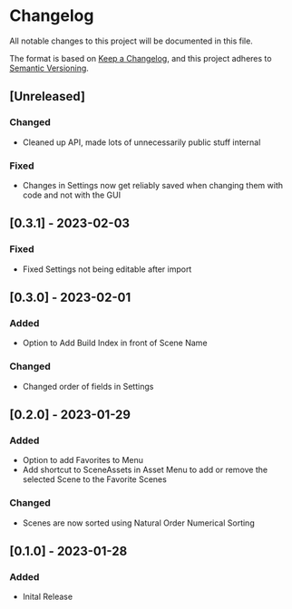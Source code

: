 # Changelog
All notable changes to this project will be documented in this file.

The format is based on [Keep a Changelog](https://keepachangelog.com/en/1.0.0/),
and this project adheres to [Semantic Versioning](https://semver.org/spec/v2.0.0.html).

## [Unreleased]

### Changed

- Cleaned up API, made lots of unnecessarily public stuff internal

### Fixed

- Changes in Settings now get reliably saved when changing them with code and not with the GUI

## [0.3.1] - 2023-02-03

### Fixed

- Fixed Settings not being editable after import

## [0.3.0] - 2023-02-01

### Added

- Option to Add Build Index in front of Scene Name

### Changed

- Changed order of fields in Settings

## [0.2.0] - 2023-01-29

### Added
- Option to add Favorites to Menu
- Add shortcut to SceneAssets in Asset Menu to add or remove the selected Scene to the Favorite Scenes

### Changed
- Scenes are now sorted using Natural Order Numerical Sorting

## [0.1.0] - 2023-01-28
### Added
- Inital Release